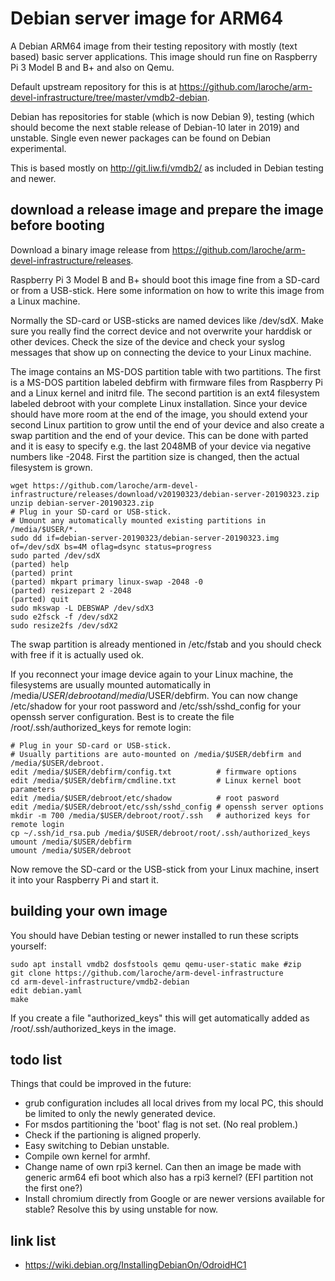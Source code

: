# Debian server image for ARM64

A Debian ARM64 image from their testing repository with mostly (text based)
basic server applications. This image should run fine on Raspberry Pi 3
Model B and B+ and also on Qemu.

Default upstream repository for this is at
https://github.com/laroche/arm-devel-infrastructure/tree/master/vmdb2-debian.

Debian has repositories for stable (which is now Debian 9), testing (which
should become the next stable release of Debian-10 later in 2019) and unstable.
Single even newer packages can be found on Debian experimental.

This is based mostly on http://git.liw.fi/vmdb2/ as included in Debian testing and newer.


## download a release image and prepare the image before booting

Download a binary image release from
https://github.com/laroche/arm-devel-infrastructure/releases.

Raspberry Pi 3 Model B and B+ should boot this image fine from a SD-card or
from a USB-stick. Here some information on how to write this image from a
Linux machine.

Normally the SD-card or USB-sticks are named devices like /dev/sdX. Make sure
you really find the correct device and not overwrite your harddisk or other
devices. Check the size of the device and check your syslog messages that show
up on connecting the device to your Linux machine.

The image contains an MS-DOS partition table with two partitions. The first
is a MS-DOS partition labeled debfirm with firmware files from Raspberry Pi
and a Linux kernel and initrd file. The second partition is an ext4 filesystem
labeled debroot with your complete Linux installation.
Since your device should have more room at the end of the image, you should
extend your second Linux partition to grow until the end of your device and
also create a swap partition and the end of your device. This can be done
with parted and it is easy to specify e.g. the last 2048MB of your device
via negative numbers like -2048. First the partition size is changed, then
the actual filesystem is grown.

```shell
wget https://github.com/laroche/arm-devel-infrastructure/releases/download/v20190323/debian-server-20190323.zip
unzip debian-server-20190323.zip
# Plug in your SD-card or USB-stick.
# Umount any automatically mounted existing partitions in /media/$USER/*.
sudo dd if=debian-server-20190323/debian-server-20190323.img of=/dev/sdX bs=4M oflag=dsync status=progress
sudo parted /dev/sdX
(parted) help
(parted) print
(parted) mkpart primary linux-swap -2048 -0
(parted) resizepart 2 -2048
(parted) quit
sudo mkswap -L DEBSWAP /dev/sdX3
sudo e2fsck -f /dev/sdX2
sudo resize2fs /dev/sdX2
```

The swap partition is already mentioned in /etc/fstab and you should check with free
if it is actually used ok.

If you reconnect your image device again to your Linux machine, the
filesystems are usually mounted automatically in /media/$USER/debroot
and /media/$USER/debfirm.
You can now change /etc/shadow for your root password and /etc/ssh/sshd_config
for your openssh server configuration.
Best is to create the file /root/.ssh/authorized_keys for remote login:

```shell
# Plug in your SD-card or USB-stick.
# Usually partitions are auto-mounted on /media/$USER/debfirm and /media/$USER/debroot.
edit /media/$USER/debfirm/config.txt          # firmware options
edit /media/$USER/debfirm/cmdline.txt         # Linux kernel boot parameters
edit /media/$USER/debroot/etc/shadow          # root pasword
edit /media/$USER/debroot/etc/ssh/sshd_config # openssh server options
mkdir -m 700 /media/$USER/debroot/root/.ssh   # authorized keys for remote login
cp ~/.ssh/id_rsa.pub /media/$USER/debroot/root/.ssh/authorized_keys
umount /media/$USER/debfirm
umount /media/$USER/debroot
```

Now remove the SD-card or the USB-stick from your Linux machine, insert it
into your Raspberry Pi and start it.


## building your own image

You should have Debian testing or newer installed to run these scripts
yourself:

```shell
sudo apt install vmdb2 dosfstools qemu qemu-user-static make #zip
git clone https://github.com/laroche/arm-devel-infrastructure
cd arm-devel-infrastructure/vmdb2-debian
edit debian.yaml
make
```

If you create a file "authorized_keys" this will get automatically added as
/root/.ssh/authorized_keys in the image.


## todo list

Things that could be improved in the future:
- grub configuration includes all local drives from my local PC,
  this should be limited to only the newly generated device.
- For msdos partitioning the 'boot' flag is not set. (No real problem.)
- Check if the partioning is aligned properly.
- Easy switching to Debian unstable.
- Compile own kernel for armhf.
- Change name of own rpi3 kernel. Can then an image be made with
  generic arm64 efi boot which also has a rpi3 kernel?
  (EFI partition not the first one?)
- Install chromium directly from Google or are newer versions
  available for stable? Resolve this by using unstable for now.


## link list

- https://wiki.debian.org/InstallingDebianOn/OdroidHC1

